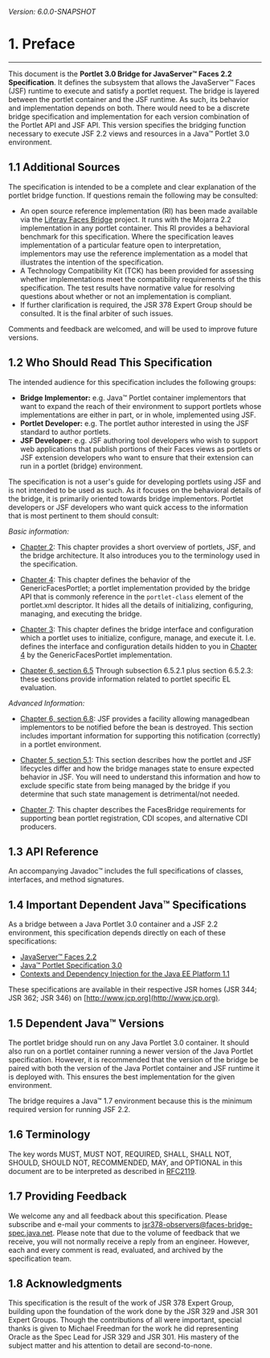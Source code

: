 _Version: 6.0.0-SNAPSHOT_

# 1. Preface

* * *

This document is the **Portlet 3.0 Bridge for JavaServer&trade; Faces 2.2 Specification**. It defines the subsystem that
allows the JavaServer&trade; Faces (JSF) runtime to execute and satisfy a portlet request. The bridge is layered between
the portlet container and the JSF runtime. As such, its behavior and implementation depends on both. There would need to
be a discrete bridge specification and implementation for each version combination of the Portlet API and JSF API. This
version specifies the bridging function necessary to execute JSF 2.2 views and resources in a Java&trade; Portlet 3.0
environment.

## <a name="1.1"></a>1.1 Additional Sources

The specification is intended to be a complete and clear explanation of the portlet bridge function. If questions remain
the following may be consulted:

- An open source reference implementation (RI) has been made available via the [Liferay Faces
Bridge](http://www.liferay.com/community/liferay-projects/liferay-faces) project. It runs with the Mojarra 2.2
implementation in any portlet container. This RI provides a behavioral benchmark for this specification. Where the
specification leaves implementation of a particular feature open to interpretation, implementors may use the reference
implementation as a model that illustrates the intention of the specification.
- A Technology Compatibility Kit (TCK) has been provided for assessing whether implementations meet the compatibility
requirements of the this specification. The test results have normative value for resolving questions about whether or
not an implementation is compliant.
- If further clarification is required, the JSR 378 Expert Group should be consulted. It is the final arbiter of such
issues.

Comments and feedback are welcomed, and will be used to improve future versions.

## <a name="1.2"></a>1.2 Who Should Read This Specification

The intended audience for this specification includes the following groups:

- **Bridge Implementor:** e.g. Java&trade; Portlet container implementors that want to expand the reach of their
environment to support portlets whose implementations are either in part, or in whole, implemented using JSF.
- **Portlet Developer:** e.g. The portlet author interested in using the JSF standard to author  portlets.
- **JSF Developer:** e.g. JSF authoring tool developers who wish to support web applications that publish portions of
their Faces views as portlets or JSF extension developers who want to ensure that their extension can run in a portlet
(bridge) environment.

The specification is not a user's guide for developing portlets using JSF and is not intended to be used as such. As it
focuses on the behavioral details of the bridge, it is primarily oriented towards bridge implementors. Portlet
developers or JSF developers who want quick access to the information that is most pertinent to them should consult:

*Basic information:*

- [Chapter 2](chapter-2-overview.md): This chapter provides a short overview of portlets, JSF, and the bridge
architecture. It also introduces you to the terminology used in the specification.

- [Chapter 4](chapter-4-genericfacesportlet.md): This chapter defines the behavior of the GenericFacesPortlet; a
portlet implementation provided by the bridge API that is commonly reference in the `portlet-class` element of the
portlet.xml descriptor. It hides all the details of initializing, configuring, managing, and executing the bridge.

- [Chapter 3](chapter-3-bridge-interface.md): This chapter defines the bridge interface and configuration which a
portlet uses to initialize, configure, manage, and execute it. I.e. defines the interface and configuration details
hidden to you in [Chapter 4](chapter-4-genericfacesportlet.md) by the GenericFacesPortlet implementation.

- [Chapter 6, section 6.5](chapter-6-managing-faces.md#6.5) Through subsection 6.5.2.1 plus section 6.5.2.3: these
sections provide information related to portlet specific EL evaluation.

*Advanced Information:*

- [Chapter 6, section 6.8](chapter-6-managing-faces.md#6.8): JSF provides a facility allowing managedbean implementors
to be notified before the bean is destroyed. This section includes important information for supporting this
notification (correctly) in a portlet environment.

- [Chapter 5, section 5.1](chapter-5-request-lifecycle.md#5.1): This section describes how the portlet and JSF
lifecycles differ and how the bridge manages state to ensure expected behavior in JSF. You will need to understand this
information and how to exclude specific state from being managed by the bridge if you determine that such state
management is detrimental/not needed.

- [Chapter 7](cdi.md): This chapter describes the FacesBridge requirements for supporting bean portlet registration, CDI
scopes, and alternative CDI producers.

## <a name="1.3"></a>1.3 API Reference

An accompanying Javadoc&trade; includes the full specifications of classes, interfaces, and method signatures.

## <a name="1.4"></a>1.4 Important Dependent Java&trade; Specifications

As a bridge between a Java Portlet 3.0 container and a JSF 2.2 environment, this specification depends directly on each
of these specifications:

- [JavaServer&trade; Faces 2.2](https://www.jcp.org/en/jsr/detail?id=344)
- [Java&trade; Portlet Specification 3.0](https://www.jcp.org/en/jsr/detail?id=362)
- [Contexts and Dependency Injection for the Java EE Platform 1.1](https://www.jcp.org/en/jsr/detail?id=346)

These specifications are available in their respective JSR homes (JSR 344; JSR 362; JSR 346) on
[http://www.jcp.org](http://www.jcp.org).

## <a name="1.5"></a>1.5 Dependent Java&trade; Versions

The portlet bridge should run on any Java Portlet 3.0 container. It should also run on a portlet container running a
newer version of the Java Portlet specification. However, it is recommended that the version of the bridge be paired
with both the version of the Java Portlet container and JSF runtime it is deployed with. This ensures the best
implementation for the given environment.

The bridge requires a Java&trade; 1.7 environment because this is the minimum required version for running JSF 2.2.

## <a name="1.6"></a>1.6 Terminology

The key words MUST, MUST NOT, REQUIRED, SHALL, SHALL NOT, SHOULD, SHOULD NOT, RECOMMENDED, MAY, and OPTIONAL in this
document are to be interpreted as described in [RFC2119](https://www.ietf.org/rfc/rfc2119.txt).

## <a name="1.7"></a>1.7 Providing Feedback

We welcome any and all feedback about this specification. Please subscribe and e-mail your comments to
jsr378-observers@faces-bridge-spec.java.net. Please note that due to the volume of feedback that we receive, you will
not normally receive a reply from an engineer. However, each and every comment is read, evaluated, and archived by the
specification team.

## <a name="1.8"></a>1.8 Acknowledgments

This specification is the result of the work of JSR 378 Expert Group, building upon the foundation of the work done by
the JSR 329 and JSR 301 Expert Groups. Though the contributions of all were important, special thanks is given to
Michael Freedman for the work he did representing Oracle as the Spec Lead for JSR 329 and JSR 301. His mastery of the
subject matter and his attention to detail are second-to-none.
